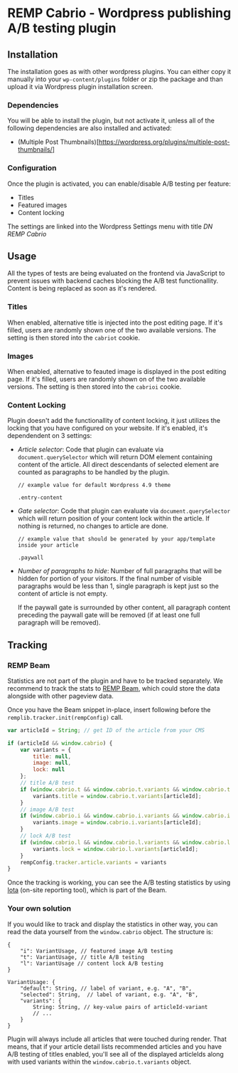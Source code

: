 # REMP Cabrio - Wordpress publishing A/B testing plugin

## Installation

The installation goes as with other wordpress plugins. You can either copy it manually into your `wp-content/plugins`
folder or zip the package and than upload it via Wordpress plugin installation screen.

### Dependencies

You will be able to install the plugin, but not activate it, unless all of the following dependencies are also installed
and activated:

* (Multiple Post Thumbnails)[https://wordpress.org/plugins/multiple-post-thumbnails/]

### Configuration

Once the plugin is activated, you can enable/disable A/B testing per feature:

* Titles
* Featured images
* Content locking

The settings are linked into the Wordpress Settings menu with title *DN REMP Cabrio*

## Usage

All the types of tests are being evaluated on the frontend via JavaScript to prevent issues with backend
caches blocking the A/B test functionallity. Content is being replaced as soon as it's rendered.

### Titles

When enabled, alternative title is injected into the post editing page. If it's filled, users are randomly
shown one of the two available versions. The setting is then stored into the `cabriot` cookie.

### Images

When enabled, alternative to feauted image is displayed in the post editing page. If it's filled, users
are randomly shown on of the two available versions. The setting is then stored into the `cabrioi` cookie.

### Content Locking

Plugin doesn't add the functionallity of content locking, it just utilizes the locking that you have
configured on your website. If it's enabled, it's dependendent on 3 settings:

* *Article selector*: Code that plugin can evaluate via `document.querySelector` which will return DOM
element containing content of the article. All direct descendants of selected element are counted
as paragraphs to be handled by the plugin.

    ```
    // example value for default Wordpress 4.9 theme
    
    .entry-content
    ```

* *Gate selector*: Code that plugin can evaluate via `document.querySelector` which will return position
of your content lock within the article. If nothing is returned, no changes to article are done.

    ```
    // example value that should be generated by your app/template inside your article
    
    .paywall
    ```

* *Number of paragraphs to hide*: Number of full paragraphs that will be hidden for portion of your
visitors. If the final number of visible paragraphs would be less than 1, single paragraph is kept
just so the content of article is not empty.

    If the paywall gate is surrounded by other content, all paragraph content preceding the paywall
    gate will be removed (if at least one full paragraph will be removed).

## Tracking

### REMP Beam

Statistics are not part of the plugin and have to be tracked separately. We recommend to track the
stats to [REMP Beam](https://github.com/remp2020/remp/tree/master/Beam), which could store the data alongside with
other pageview data.

Once you have the Beam snippet in-place, insert following before the `remplib.tracker.init(rempConfig)` call.
 
```js
var articleId = String; // get ID of the article from your CMS

if (articleId && window.cabrio) {
    var variants = {
        title: null,
        image: null,
        lock: null
    };
    // title A/B test
    if (window.cabrio.t && window.cabrio.t.variants && window.cabrio.t.variants[articleId]) {
        variants.title = window.cabrio.t.variants[articleId];
    }
    // image A/B test
    if (window.cabrio.i && window.cabrio.i.variants && window.cabrio.i.variants[articleId]) {
        variants.image = window.cabrio.i.variants[articleId];
    }
    // lock A/B test
    if (window.cabrio.l && window.cabrio.l.variants && window.cabrio.l.variants[articleId]) {
        variants.lock = window.cabrio.l.variants[articleId];
    }
    rempConfig.tracker.article.variants = variants
}
```

Once the tracking is working, you can see the A/B testing statistics by using [Iota](https://github.com/remp2020/remp/tree/master/Beam#iota-on-site-reporting)
(on-site reporting tool), which is part of the Beam.

### Your own solution

If you would like to track and display the statistics in other way, you can read the data yourself
from the `window.cabrio` object. The structure is:

```
{
    "i": VariantUsage, // featured image A/B testing
    "t": VariantUsage, // title A/B testing
    "l": VariantUsage // content lock A/B testing
}

VariantUsage: {
    "default": String, // label of variant, e.g. "A", "B",
    "selected": String,  // label of variant, e.g. "A", "B",
    "variants": {
        String: String, // key-value pairs of articleId-variant
        // ...
    }
}
```

Plugin will always include all articles that were touched during render. That means, that if your
article detail lists recommended articles and you have A/B testing of titles enabled, you'll see
all of the displayed articleIds along with used variants within the `window.cabrio.t.variants` object.